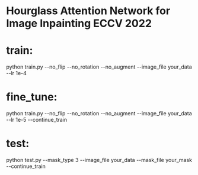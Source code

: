 # Hourglass Attention Network for Image Inpainting ECCV 2022
# train:
python train.py --no_flip --no_rotation --no_augment --image_file your_data --lr 1e-4
# fine_tune:
python train.py --no_flip --no_rotation --no_augment --image_file your_data --lr 1e-5 --continue_train
# test:
python test.py --mask_type 3 --image_file your_data --mask_file your_mask --continue_train
